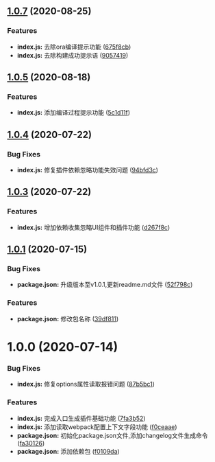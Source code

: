 ## [1.0.7](https://github.com/Oc-master/entry-extract-webpack-plugin/compare/v1.0.4...v1.0.7) (2020-08-25)


### Features

* **index.js:** 去除ora编译提示功能 ([675f8cb](https://github.com/Oc-master/entry-extract-webpack-plugin/commit/675f8cb9ede79a6e19fee20f17b9c3f7959563f5))
* **index.js:** 去除构建成功提示语 ([9057419](https://github.com/Oc-master/entry-extract-webpack-plugin/commit/9057419a44585a6031a68a507697f55636ca1c99))



## [1.0.5](https://github.com/Oc-master/entry-extract-webpack-plugin/compare/v1.0.4...v1.0.5) (2020-08-18)


### Features

* **index.js:** 添加编译过程提示功能 ([5c1d11f](https://github.com/Oc-master/entry-extract-webpack-plugin/commit/5c1d11f5b99ad166ce32080cf7600b0c22bc87df))



## [1.0.4](https://github.com/Oc-master/entry-extract-webpack-plugin/compare/v1.0.3...v1.0.4) (2020-07-22)


### Bug Fixes

* **index.js:** 修复插件依赖忽略功能失效问题 ([94bfd3c](https://github.com/Oc-master/entry-extract-webpack-plugin/commit/94bfd3ccbcc54cfd6cfab973c54bec24018b6cb4))



## [1.0.3](https://github.com/Oc-master/entry-extract-webpack-plugin/compare/v1.0.2...v1.0.3) (2020-07-22)


### Features

* **index.js:** 增加依赖收集忽略UI组件和插件功能 ([d267f8c](https://github.com/Oc-master/entry-extract-webpack-plugin/commit/d267f8cdb05ede1e5f3caa8048ea9b5acd9db9a4))



## [1.0.1](https://github.com/Oc-master/entry-extract-webpack-plugin/compare/v1.0.0...v1.0.1) (2020-07-15)


### Bug Fixes

* **package.json:** 升级版本至v1.0.1,更新readme.md文件 ([52f798c](https://github.com/Oc-master/entry-extract-webpack-plugin/commit/52f798ccdb6a7419ea628af2234082a5e2405679))


### Features

* **package.json:** 修改包名称 ([39df811](https://github.com/Oc-master/entry-extract-webpack-plugin/commit/39df811c024671022def0e5ab411b6dbdf89d14d))



# 1.0.0 (2020-07-14)


### Bug Fixes

* **index.js:** 修复options属性读取报错问题 ([87b5bc1](https://github.com/Oc-master/entry-extract-webpack-plugin/commit/87b5bc1f733e42877a8dd80bf2259c5f892d7617))


### Features

* **index.js:** 完成入口生成插件基础功能 ([7fa3b52](https://github.com/Oc-master/entry-extract-webpack-plugin/commit/7fa3b52dcdd9d4294ce79c4860f3bd7a57caee65))
* **index.js:** 添加读取webpack配置上下文字段功能 ([f0ceaae](https://github.com/Oc-master/entry-extract-webpack-plugin/commit/f0ceaae256fdd3da051a663f4c7f1bb9b19b1a76))
* **package.json:** 初始化package.json文件,添加changelog文件生成命令 ([fa30126](https://github.com/Oc-master/entry-extract-webpack-plugin/commit/fa301261d10c51ac99f5819eb1c09906760d28e6))
* **package.json:** 添加依赖包 ([f0109da](https://github.com/Oc-master/entry-extract-webpack-plugin/commit/f0109dab5b8a5839bea5d1ff09e6bd38a3ecd4d7))



